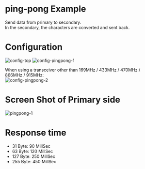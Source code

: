 # ping-pong Example   
Send data from primary to secondary.   
In the secondary, the characters are converted and sent back.   


# Configuration   
![config-top](https://user-images.githubusercontent.com/6020549/152316024-73f1aab9-fb2a-4729-8683-fbcdae3dcc71.jpg)
![config-pingpong-1](https://user-images.githubusercontent.com/6020549/152316036-c72523e3-508e-4bd1-be2a-bc28314e6d9b.jpg)

When using a transceiver other than 169MHz / 433MHz / 470MHz / 866MHz / 915MHz:   
![config-pingpong-2](https://user-images.githubusercontent.com/6020549/152316041-f913fcf5-117b-4549-8edd-de650d5cd563.jpg)

# Screen Shot of Primary side   
![pingpong-1](https://user-images.githubusercontent.com/6020549/152316130-784d49eb-a5d9-4858-af54-0979af1948c0.jpg)

# Response time   
- 31  Byte:  90 MillSec   
- 63  Byte: 120 MillSec   
- 127 Byte: 250 MillSec   
- 255 Byte: 450 MillSec   
